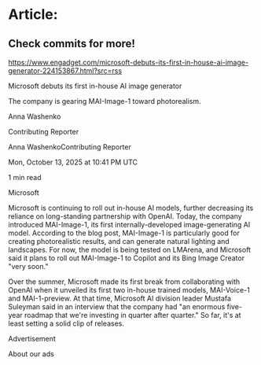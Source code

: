 # Article:

## Check commits for more!
https://www.engadget.com/microsoft-debuts-its-first-in-house-ai-image-generator-224153867.html?src=rss

Microsoft debuts its first in-house AI image generator

The company is gearing MAI-Image-1 toward photorealism.

Anna Washenko

Contributing Reporter

Anna WashenkoContributing Reporter

Mon, October 13, 2025 at 10:41 PM UTC

1 min read

Microsoft

Microsoft is continuing to roll out in-house AI models, further decreasing its reliance on long-standing partnership with OpenAI. Today, the company introduced MAI-Image-1, its first internally-developed image-generating AI model. According to the blog post, MAI-Image-1 is particularly good for creating photorealistic results, and can generate natural lighting and landscapes. For now, the model is being tested on LMArena, and Microsoft said it plans to roll out MAI-Image-1 to Copilot and its Bing Image Creator "very soon."

Over the summer, Microsoft made its first break from collaborating with OpenAI when it unveiled its first two in-house trained models, MAI-Voice-1 and MAI-1-preview. At that time, Microsoft AI division leader Mustafa Suleyman said in an interview that the company had "an enormous five-year roadmap that we're investing in quarter after quarter." So far, it's at least setting a solid clip of releases.

Advertisement

About our ads